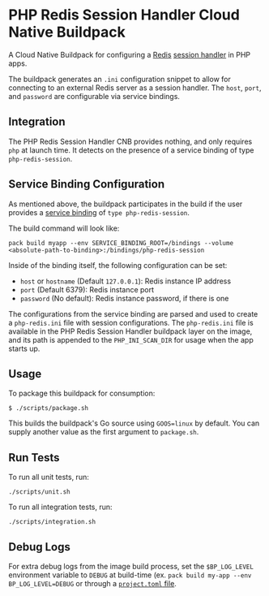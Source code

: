 # PHP Redis Session Handler Cloud Native Buildpack
A Cloud Native Buildpack for configuring a [Redis](https://redis.io/) [session
handler](https://www.php.net/manual/en/class.sessionhandler.php) in PHP apps.

The buildpack generates an `.ini` configuration snippet to allow for connecting
to an external Redis server as a session handler. The `host`, `port`, and `password` 
are configurable via service bindings.

## Integration

The PHP Redis Session Handler CNB provides nothing, and only requires
`php` at launch time. It detects on the presence of a service binding of
type `php-redis-session`.

## Service Binding Configuration

As mentioned above, the buildpack participates in the build if the user
provides a [service
binding](https://paketo.io/docs/howto/configuration/#bindings) of `type php-redis-session`.

The build command will look like:
```
pack build myapp --env SERVICE_BINDING_ROOT=/bindings --volume <absolute-path-to-binding>:/bindings/php-redis-session

```

Inside of the binding itself, the following configuration can be set:

- `host` or `hostname` (Default `127.0.0.1`): Redis instance IP address
- `port` (Default 6379): Redis instance port
- `password` (No default): Redis instance password, if there is one

The configurations from the service binding are parsed and used to create a
`php-redis.ini` file with session configurations. The `php-redis.ini` file is
available in the PHP Redis Session Handler buildpack layer on the image, and
its path is appended to the `PHP_INI_SCAN_DIR` for usage when the app starts up.

## Usage

To package this buildpack for consumption:

```
$ ./scripts/package.sh
```

This builds the buildpack's Go source using `GOOS=linux` by default. You can
supply another value as the first argument to `package.sh`.

## Run Tests

To run all unit tests, run:
```
./scripts/unit.sh
```

To run all integration tests, run:
```
./scripts/integration.sh
```

## Debug Logs
For extra debug logs from the image build process, set the `$BP_LOG_LEVEL`
environment variable to `DEBUG` at build-time (ex. `pack build my-app --env
BP_LOG_LEVEL=DEBUG` or through a  [`project.toml`
file](https://github.com/buildpacks/spec/blob/main/extensions/project-descriptor.md).

